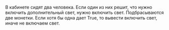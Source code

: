 В кабинете сидят два человека. Если один из них решит, что нужно включить дополнительный свет, нужно включить свет. Подбрасываются две монетки. Если хотя бы одна дает True, то вывести включить свет, иначе не включаем свет.